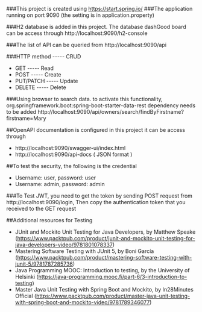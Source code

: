 ###This project is created using https://start.spring.io/
###The application running on port 9090 (the setting is in application.property)

###H2 database is added in this project. The database dashGood board can be access through http://localhost:9090/h2-console

###The list of API can be queried from http://localhost:9090/api


###HTTP method ----- CRUD
* GET ----- Read
* POST ----- Create
* PUT/PATCH ----- Update
* DELETE ----- Delete


###Using browser to search data. to activate this functionality, org.springframework.boot:spring-boot-starter-data-rest dependency needs to be added
http://localhost:9090/api/owners/search/findByFirstname?firstname=Mary

##OpenAPI documentation is configured in this project it can be access through
* http://localhost:9090/swagger-ui/index.html
* http://localhost:9090/api-docs ( JSON format )


##To test the security, the following is the credential
* Username: user, password: user
* Username: admin, password: admin


###To Test JWT, you need to get the token by sending POST request from http://localhost:9090/login, Then copy the authentication token that you received to the GET request


##Additional resources for Testing
* JUnit and Mockito Unit Testing for Java Developers, by Matthew Speake (https://www.packtpub.com/product/junit-and-mockito-unit-testing-for-java-developers-video/9781801078337)
* Mastering Software Testing with JUnit 5, by Boni García (https://www.packtpub.com/product/mastering-software-testing-with-junit-5/9781787285736)
* Java Programming MOOC: Introduction to testing, by the University of Helsinki (https://java-programming.mooc.fi/part-6/3-introduction-to-testing)
* Master Java Unit Testing with Spring Boot and Mockito, by In28Minutes Official (https://www.packtpub.com/product/master-java-unit-testing-with-spring-boot-and-mockito-video/9781789346077)


